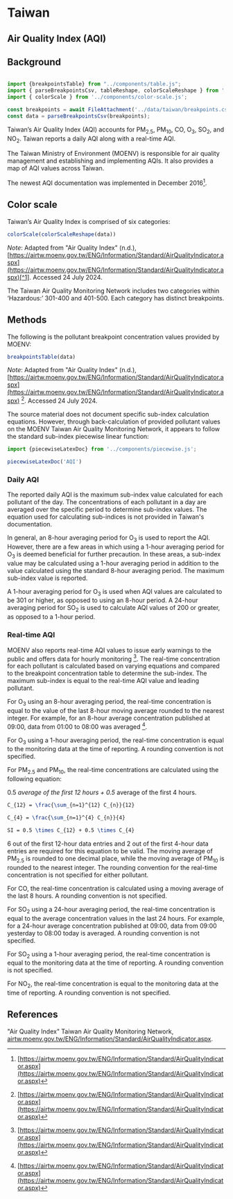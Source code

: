 # Taiwan

## Air Quality Index (AQI)

## Background

```js

import {breakpointsTable} from "../components/table.js";
import { parseBreakpointsCsv, tableReshape, colorScaleReshape } from '../utils/utils.js';
import { colorScale } from '../components/color-scale.js';

const breakpoints = await FileAttachment('../data/taiwan/breakpoints.csv').text();
const data = parseBreakpointsCsv(breakpoints);

```

Taiwan’s Air Quality Index (AQI) accounts for PM<sub>2.5</sub>, PM<sub>10</sub>, CO, O<sub>3</sub>, SO<sub>2</sub>, and NO<sub>2</sub>. Taiwan reports a daily AQI along with a real-time AQI.

The Taiwan Ministry of Environment (MOENV) is responsible for air quality management and establishing and implementing AQIs. It also provides a map of AQI values across Taiwan.

The newest AQI documentation was implemented in December 2016[^1].

## Color scale

Taiwan’s Air Quality Index is comprised of six categories:

```js
colorScale(colorScaleReshape(data))
```
_Note_: Adapted from "Air Quality Index" (n.d.), [https://airtw.moenv.gov.tw/ENG/Information/Standard/AirQualityIndicator.aspx](https://airtw.moenv.gov.tw/ENG/Information/Standard/AirQualityIndicator.aspx)[^1]. Accessed 24 July 2024. 


The Taiwan Air Quality Monitoring Network includes two categories within ‘Hazardous:’ 301-400 and 401-500. Each category has distinct breakpoints.

## Methods

The following is the pollutant breakpoint concentration values provided by MOENV:

```js
breakpointsTable(data)
```
_Note_: Adapted from "Air Quality Index" (n.d.), [https://airtw.moenv.gov.tw/ENG/Information/Standard/AirQualityIndicator.aspx](https://airtw.moenv.gov.tw/ENG/Information/Standard/AirQualityIndicator.aspx) [^1]. Accessed 24 July 2024. 


The source material does not document specific sub-index calculation equations. However, through back-calculation of provided pollutant values on the MOENV Taiwan Air Quality Monitoring Network, it appears to follow the standard sub-index piecewise linear function:

```js
import {piecewiseLatexDoc} from '../components/piecewise.js';
```

```js
piecewiseLatexDoc('AQI')
```

### Daily AQI

The reported daily AQI is the maximum sub-index value calculated for each pollutant of the day. The concentrations of each pollutant in a day are averaged over the specific period to determine sub-index values. The equation used for calculating sub-indices is not provided in Taiwan's documentation.

In general, an 8-hour averaging period for O<sub>3</sub> is used to report the AQI. However, there are a few areas in which using a 1-hour averaging period for O<sub>3</sub> is deemed beneficial for further precaution. In these areas, a sub-index value may be calculated using a 1-hour averaging period in addition to the value calculated using the standard 8-hour averaging period. The maximum sub-index value is reported.

A 1-hour averaging period for O<sub>3</sub> is used when AQI values are calculated to be 301 or higher, as opposed to using an 8-hour period. A 24-hour averaging period for SO<sub>2</sub> is used to calculate AQI values of 200 or greater, as opposed to a 1-hour period.

### Real-time AQI

MOENV also reports real-time AQI values to issue early warnings to the public and offers data for hourly monitoring [^1]. The real-time concentration for each pollutant is calculated based on varying equations and compared to the breakpoint concentration table to determine the sub-index. The maximum sub-index is equal to the real-time AQI value and leading pollutant.

For O<sub>3</sub> using an 8-hour averaging period, the real-time concentration is equal to the value of the last 8-hour moving average rounded to the nearest integer. For example, for an 8-hour average concentration published at 09:00, data from 01:00 to 08:00 was averaged [^1].

For O<sub>3</sub> using a 1-hour averaging period, the real-time concentration is equal to the monitoring data at the time of reporting. A rounding convention is not specified.

For PM<sub>2.5</sub> and PM<sub>10</sub>, the real-time concentrations are calculated using the following equation:

0.5 *average of the first 12 hours + 0.5* average of the first 4 hours.

```tex
C_{12} = \frac{\sum_{n=1}^{12} C_{n}}{12} 
```

```tex
C_{4} = \frac{\sum_{n=1}^{4} C_{n}}{4}
```

```tex
SI = 0.5 \times C_{12} + 0.5 \times C_{4}
```

6 out of the first 12-hour data entries and 2 out of the first 4-hour data entries are required for this equation to be valid. The moving average of PM<sub>2.5</sub> is rounded to one decimal place, while the moving average of PM<sub>10</sub> is rounded to the nearest integer. The rounding convention for the real-time concentration is not specified for either pollutant.

For CO, the real-time concentration is calculated using a moving average of the last 8 hours. A rounding convention is not specified.

For SO<sub>2</sub> using a 24-hour averaging period, the real-time concentration is equal to the average concentration values in the last 24 hours. For example, for a 24-hour average concentration published at 09:00, data from 09:00 yesterday to 08:00 today is averaged. A rounding convention is not specified.

For SO<sub>2</sub> using a 1-hour averaging period, the real-time concentration is equal to the monitoring data at the time of reporting. A rounding convention is not specified.

For NO<sub>2</sub>, the real-time concentration is equal to the monitoring data at the time of reporting. A rounding convention is not specified.

## References

[^1]:[https://airtw.moenv.gov.tw/ENG/Information/Standard/AirQualityIndicator.aspx](https://airtw.moenv.gov.tw/ENG/Information/Standard/AirQualityIndicator.aspx)

"Air Quality Index" Taiwan Air Quality Monitoring Network, [airtw.moenv.gov.tw/ENG/Information/Standard/AirQualityIndicator.aspx](https://airtw.moenv.gov.tw/ENG/Information/Standard/AirQualityIndicator.aspx).